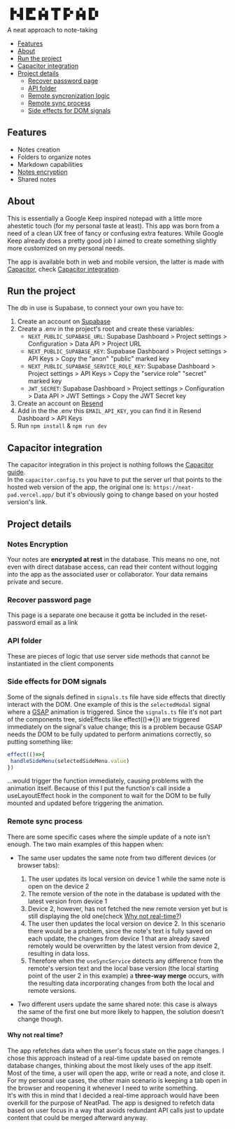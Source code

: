 ```
 █▄ █ ██▀ ▄▀▄ ▀█▀ █▀▄ ▄▀▄ █▀▄
 █ ▀█ █▄▄ █▀█  █  █▀  █▀█ █▄▀
```
A neat approach to note-taking

 - [Features](#features)
 - [About](#about)
 - [Run the project](#run-the-project)
 - [Capacitor integration](#capacitor-integration)
 - [Project details](#project-details)
   - [Recover password page](#recover-password-page)
   - [API folder](#api-folder)
   - [Remote syncronization logic](#remote-syncronization-logic)
   - [Remote sync process](#remote-sync-process)
   - [Side effects for DOM signals](#side-effects-for-dom-signals)

## Features
- Notes creation
- Folders to organize notes
- Markdown capabilities
- [Notes encryption](#notes-encryption)
- Shared notes

## About
This is essentially a Google Keep inspired notepad with a little more ahestetic touch (for my personal taste at least).
This app was born from a need of a clean UX free of fancy or confusing extra features. While Google Keep already does a pretty good job I aimed to create something slightly more customized on my personal needs. 

The app is available both in web and mobile version, the latter is made with [Capacitor](https://github.com/ionic-team/capacitor), check [Capacitor integration](#capacitor-integration).

## Run the project
The db in use is Supabase, to connect your own you have to:
1. Create an account on [Supabase](https://supabase.com)
2. Create a .env in the project's root and create these variables:
   * `NEXT_PUBLIC_SUPABASE_URL`: Supabase Dashboard > Project settings > Configuration > Data API > Project URL
   * `NEXT_PUBLIC_SUPABASE_KEY`: Supabase Dashboard > Project settings > API Keys > Copy the "anon" "public" marked key
   * `NEXT_PUBLIC_SUPABASE_SERVICE_ROLE_KEY`: Supabase Dashboard > Project settings > API Keys > Copy the "service role" "secret" marked key
   * `JWT_SECRET`: Supabase Dashboard > Project settings > Configuration > Data API > JWT Settings > Copy the JWT Secret key
3. Create an account on [Resend](https://resend.com)
4. Add in the the .env this `EMAIL_API_KEY`, you can find it in Resend Dashboard > API Keys
5. Run `npm install` & `npm run dev`

## Capacitor integration
The capacitor integration in this project is nothing follows the [Capacitor guide](https://capacitorjs.com/solution/react).  
In the `capacitor.config.ts` you have to put the server url that points to the hosted web version of the app, the original one is: `https://neat-pad.vercel.app/` but it's obviously going to change based on your hosted version's link.

## Project details

### Notes Encryption
Your notes are **encrypted at rest** in the database. This means no one, not even with direct database access, can read their content without logging into the app as the associated user or collaborator. Your data remains private and secure.

### Recover password page
This page is a separate one because it gotta be included in the reset-password email as a link

### API folder
These are pieces of logic that use server side methods that cannot be instantiated in the client components

### Side effects for DOM signals
Some of the signals defined in `signals.ts` file have side effects that directly interact with the DOM. One example of this is the `selectedModal` signal where a [GSAP](https://gsap.com) animation is triggered.
Since the `signals.ts` file it's not part of the components tree, sideEffects like effect(()=>{}) are triggered immediately on the signal's value change; this is a problem because GSAP needs the DOM to be fully updated to perform animations correctly, so putting something like:
```javascript
effect(()=>{
 handleSideMenu(selectedSideMenu.value)
})
```
...would trigger the function immediately, causing problems with the animation itself.
Because of this I put the function's call inside a useLayoutEffect hook in the component to wait for the DOM to be fully mounted and updated before triggering the animation.

### Remote sync process
There are some specific cases where the simple update of a note isn't enough. The two main examples of this happen when:  
- The same user updates the same note from two different devices (or browser tabs):  
   1) The user updates its local version on device 1 while the same note is open on the device 2
   2) The remote version of the note in the database is updated with the latest version from device 1
   3) Device 2, however, has not fetched the new remote version yet but is still displaying the old one(check [Why not real-time?](#why-not-real-time))
   4) The user then updates the local version on device 2. In this scenario there would be a problem, since the note's text is fully saved on each update, the changes from device 1 that are already saved remotely would be overwritten by the latest version from device 2, resulting in data loss.
   5) Therefore when the ```useSyncService``` detects any difference from the remote's version text and the local base version (the local starting point of the user 2 in this example) a **three-way merge** occurs, with the resulting data incorporating changes from both the local and remote versions.

- Two different users update the same shared note: this case is always the same of the first one but more likely to happen, the solution doesn't change though.  

#### Why not real time? 
The app refetches data when the user's focus state on the page changes. I chose this approach instead of a real-time update based on remote database changes, thinking about the most likely uses of the app itself.  
Most of the time, a user will open the app, write or read a note, and close it. For my personal use cases, the other main scenario is keeping a tab open in the browser and reopening it whenever I need to write something.  
It's with this in mind that I decided a real-time approach would have been overkill for the purpose of NeatPad. The app is designed to refetch data based on user focus in a way that avoids redundant API calls just to update content that could be merged afterward anyway.
